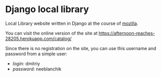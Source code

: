 # Django local library
Local Library website written in Django at the course of [mozilla](https://developer.mozilla.org/ru/docs/Learn/Server-side/Django).

You can visit the online version of the site at https://afternoon-reaches-28205.herokuapp.com/catalog/

Since there is no registration on the site, you can use this username and password from a simple user:

* _login:_ dmitriy     
* _password:_ neeblanchik
